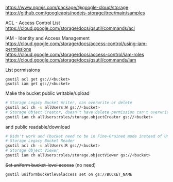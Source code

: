 https://www.npmjs.com/package/@google-cloud/storage \
https://github.com/googleapis/nodejs-storage/tree/main/samples

ACL - Access Control List\
https://cloud.google.com/storage/docs/gsutil/commands/acl

IAM - Identity and Access Management\
https://cloud.google.com/storage/docs/access-control/using-iam-permissions \
https://cloud.google.com/storage/docs/access-control/iam-roles \
https://cloud.google.com/storage/docs/gsutil/commands/iam

List permissions
```
gsutil acl get gs://<bucket>
gsutil iam get gs://<bucket>
```

Make the bucket public writable/upload
```sh
# Storage Legacy Bucket Writer, can overwrite or delete
gsutil acl ch -u allUsers:W gs://<bucket>
# Storage Object Creator, doesn't have delete permission can't overwrite
gsutil iam ch allUsers:roles/storage.objectCreator gs://<bucket>
```

and public readable/download
```sh
# Didn't work and (bucket need to be in Fine-Grained mode instead of Uniform to run this cmd?)
# Storage Legacy Bucket Reader
gsutil acl ch -u allUsers:R gs://<bucket>
# Storage Object Viewer
gsutil iam ch allUsers:roles/storage.objectViewer gs://<bucket>
```

~~Set uniform bucket-level access~~ (no need)
```
gsutil uniformbucketlevelaccess set on gs://BUCKET_NAME
```
